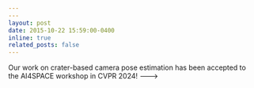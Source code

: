 ```yaml
---
---
layout: post
date: 2015-10-22 15:59:00-0400
inline: true
related_posts: false
---
```


Our work on crater-based camera pose estimation has been accepted to the AI4SPACE workshop in CVPR 2024!
--->

